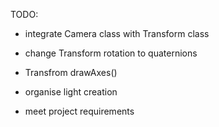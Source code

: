 TODO:
- integrate Camera class with Transform class
- change Transform rotation to quaternions
- Transfrom drawAxes()
- organise light creation

- meet project requirements
